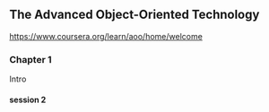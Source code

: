## The Advanced Object-Oriented Technology
https://www.coursera.org/learn/aoo/home/welcome

### Chapter 1
Intro

#### session 2

